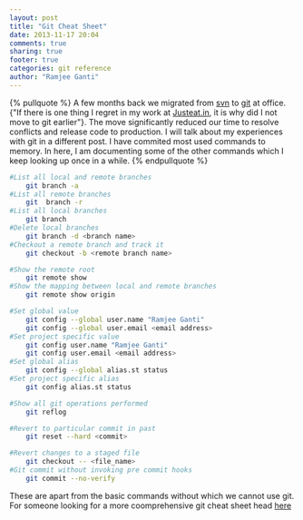 ```yaml
---
layout: post
title: "Git Cheat Sheet"
date: 2013-11-17 20:04
comments: true
sharing: true
footer: true
categories: git reference
author: "Ramjee Ganti"
---
```

{% pullquote %}
A few months back we migrated from [svn](http://svnbook.red-bean.com/) to [git](http://git-scm.com/book) at office. {"If there is one thing I regret in my work at [Justeat.in](http://justeat.in), it is why did I not move to git earlier"}. The move significantly reduced our time to resolve conflicts and release code to production. I will talk about my experiences with git in a different post. I have commited most used commands to memory. In here, I am documenting some of the other commands which I keep looking up once in a while.
{% endpullquote %}
<!-- more -->
``` bash Git Cheat Sheet
#List all local and remote branches
	git branch -a
#List all remote branches
	git  branch -r
#List all local branches
	git branch
#Delete local branches
	git branch -d <branch name>
#Checkout a remote branch and track it
	git checkout -b <remote branch name>

#Show the remote root
	git remote show
#Show the mapping between local and remote branches
	git remote show origin

#Set global value
	git config --global user.name "Ramjee Ganti"
	git config --global user.email <email address>
#Set project specific value
	git config user.name "Ramjee Ganti"
	git config user.email <email address>
#Set global alias
	git config --global alias.st status
#Set project specific alias
	git config alias.st status

#Show all git operations performed
	git reflog

#Revert to particular commit in past
	git reset --hard <commit>

#Revert changes to a staged file
	git checkout -- <file_name>
#Git commit without invoking pre commit hooks
	git commit --no-verify
```
These are apart from the basic commands without which we cannot use git. For someone looking for a more coomprehensive git cheat sheet head [here](http://www.git-tower.com/blog/git-cheat-sheet-detail/)
